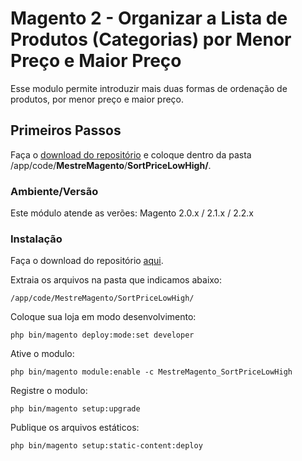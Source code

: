 # Magento 2 - Organizar a Lista de Produtos (Categorias) por Menor Preço e Maior Preço

Esse modulo permite introduzir mais duas formas de ordenação de produtos, por menor preço e maior preço.

## Primeiros Passos

Faça o <a href="https://github.com/MestreMagento/magento2-sort-price-low-high/archive/master.zip">download do repositório</a> e coloque dentro da pasta /app/code/<b>MestreMagento</b>/<b>SortPriceLowHigh/</b>.

### Ambiente/Versão

Este módulo atende as verões:
Magento 2.0.x / 2.1.x / 2.2.x

### Instalação

Faça o download do repositório <a href="https://github.com/MestreMagento/magento2-sort-price-low-high/archive/master.zip">aqui</a>.

Extraia os arquivos na pasta que indicamos abaixo:
```
/app/code/MestreMagento/SortPriceLowHigh/
```

Coloque sua loja em modo desenvolvimento:
```
php bin/magento deploy:mode:set developer
```

Ative o modulo:
```
php bin/magento module:enable -c MestreMagento_SortPriceLowHigh
```

Registre o modulo:
```
php bin/magento setup:upgrade
```

Publique os arquivos estáticos:
```
php bin/magento setup:static-content:deploy
```